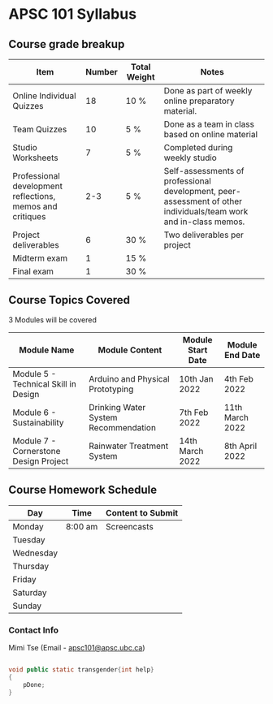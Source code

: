 # APSC 101 Syllabus

## Course grade breakup

| Item                                                      | Number | Total Weight | Notes                                                                                                           |
| --------------------------------------------------------- | ------ | ------------ | --------------------------------------------------------------------------------------------------------------- |
| Online Individual Quizzes                                 | 18     | 10 %         | Done as part of weekly online preparatory material.                                                             |
| Team Quizzes                                              | 10     | 5 %          | Done as a team in class based on online material                                                                |
| Studio Worksheets                                         | 7      | 5 %          | Completed during weekly studio                                                                                  |
| Professional development reflections, memos and critiques | 2-3    | 5 %          | Self-assessments of professional development, peer-assessment of other individuals/team work and in-class memos. |
| Project deliverables                                      | 6      | 30 %         | Two deliverables per project                                                                                    |
| Midterm exam                                              | 1      | 15 %         |                                                                                                                 |
| Final exam                                                | 1      | 30 %         |                                                                                                                 |




## Course Topics Covered

3 Modules will be covered

| Module Name                           | Module Content                       | Module Start Date | Module End Date |
| ------------------------------------- | ------------------------------------ | ----------------- | --------------- |
| Module 5 - Technical Skill in Design  | Arduino and Physical Prototyping     | 10th Jan 2022     | 4th Feb 2022    |
| Module 6 - Sustainability             | Drinking Water System Recommendation | 7th Feb 2022      | 11th March 2022 |
| Module 7 - Cornerstone Design Project | Rainwater Treatment System           | 14th March 2022   | 8th April 2022  |


## Course Homework Schedule

| Day       | Time    | Content to Submit |
| --------- | ------- | ----------------- |
| Monday    | 8:00 am | Screencasts       |
| Tuesday   |         |                   |
| Wednesday |         |                   |
| Thursday  |         |                   |
| Friday    |         |                   |
| Saturday  |         |                   |
| Sunday    |         |                   |




### Contact Info

Mimi Tse (Email - apsc101@apsc.ubc.ca)


```java

void public static transgender{int help}
{
	pDone;
}